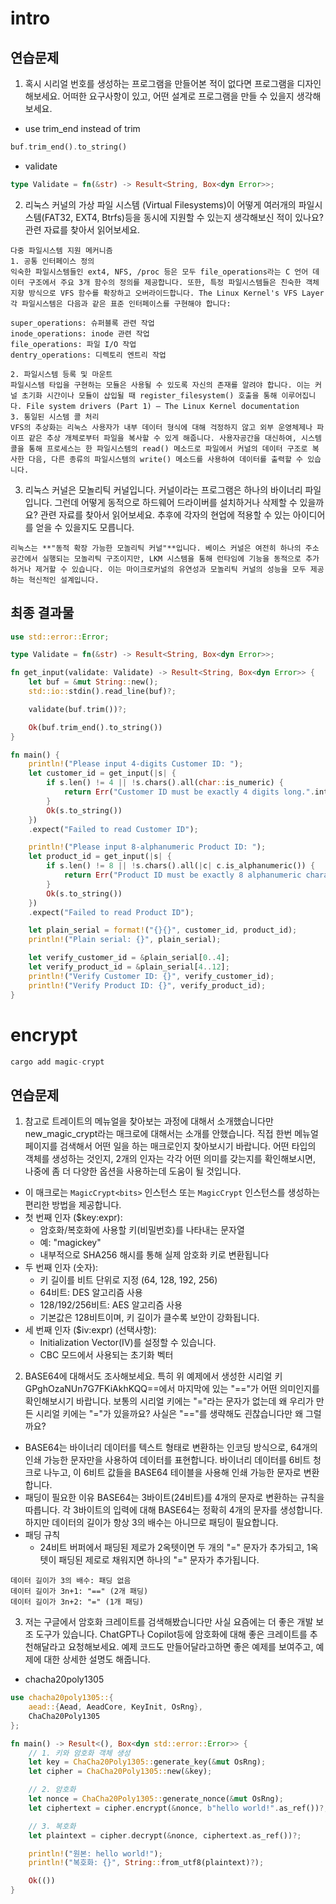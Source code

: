 # intro

## 연습문제

1. 혹시 시리얼 번호를 생성하는 프로그램을 만들어본 적이 없다면 프로그램을 디자인해보세요. 어떠한 요구사항이 있고, 어떤 설계로 프로그램을 만들 수 있을지 생각해보세요.

- use trim_end instead of trim

```rust
buf.trim_end().to_string()
```

- validate

```rust
type Validate = fn(&str) -> Result<String, Box<dyn Error>>;
```

2. 리눅스 커널의 가상 파일 시스템 (Virtual Filesystems)이 어떻게 여러개의 파일시스템(FAT32, EXT4, Btrfs)등을 동시에 지원할 수 있는지 생각해보신 적이 있나요? 관련 자료를 찾아서 읽어보세요.

```
다중 파일시스템 지원 메커니즘
1. 공통 인터페이스 정의
익숙한 파일시스템들인 ext4, NFS, /proc 등은 모두 file_operations라는 C 언어 데이터 구조에서 주요 3개 함수의 정의를 제공합니다. 또한, 특정 파일시스템들은 친숙한 객체지향 방식으로 VFS 함수를 확장하고 오버라이드합니다. The Linux Kernel's VFS Layer
각 파일시스템은 다음과 같은 표준 인터페이스를 구현해야 합니다:

super_operations: 슈퍼블록 관련 작업
inode_operations: inode 관련 작업
file_operations: 파일 I/O 작업
dentry_operations: 디렉토리 엔트리 작업

2. 파일시스템 등록 및 마운트
파일시스템 타입을 구현하는 모듈은 사용될 수 있도록 자신의 존재를 알려야 합니다. 이는 커널 초기화 시간이나 모듈이 삽입될 때 register_filesystem() 호출을 통해 이루어집니다. File system drivers (Part 1) — The Linux Kernel documentation
3. 통일된 시스템 콜 처리
VFS의 추상화는 리눅스 사용자가 내부 데이터 형식에 대해 걱정하지 않고 외부 운영체제나 파이프 같은 추상 개체로부터 파일을 복사할 수 있게 해줍니다. 사용자공간을 대신하여, 시스템 콜을 통해 프로세스는 한 파일시스템의 read() 메소드로 파일에서 커널의 데이터 구조로 복사한 다음, 다른 종류의 파일시스템의 write() 메소드를 사용하여 데이터를 출력할 수 있습니다.
```

3. 리눅스 커널은 모놀리틱 커널입니다. 커널이라는 프로그램은 하나의 바이너리 파일입니다. 그런데 어떻게 동적으로 하드웨어 드라이버를 설치하거나 삭제할 수 있을까요? 관련 자료를 찾아서 읽어보세요. 추후에 각자의 현업에 적용할 수 있는 아이디어를 얻을 수 있을지도 모릅니다.

```
리눅스는 **"동적 확장 가능한 모놀리틱 커널"**입니다. 베이스 커널은 여전히 하나의 주소 공간에서 실행되는 모놀리틱 구조이지만, LKM 시스템을 통해 런타임에 기능을 동적으로 추가하거나 제거할 수 있습니다. 이는 마이크로커널의 유연성과 모놀리틱 커널의 성능을 모두 제공하는 혁신적인 설계입니다.
```

## 최종 결과물

```rust
use std::error::Error;

type Validate = fn(&str) -> Result<String, Box<dyn Error>>;

fn get_input(validate: Validate) -> Result<String, Box<dyn Error>> {
    let buf = &mut String::new();
    std::io::stdin().read_line(buf)?;

    validate(buf.trim())?;

    Ok(buf.trim_end().to_string())
}

fn main() {
    println!("Please input 4-digits Customer ID: ");
    let customer_id = get_input(|s| {
        if s.len() != 4 || !s.chars().all(char::is_numeric) {
            return Err("Customer ID must be exactly 4 digits long.".into());
        }
        Ok(s.to_string())
    })
    .expect("Failed to read Customer ID");

    println!("Please input 8-alphanumeric Product ID: ");
    let product_id = get_input(|s| {
        if s.len() != 8 || !s.chars().all(|c| c.is_alphanumeric()) {
            return Err("Product ID must be exactly 8 alphanumeric characters.".into());
        }
        Ok(s.to_string())
    })
    .expect("Failed to read Product ID");

    let plain_serial = format!("{}{}", customer_id, product_id);
    println!("Plain serial: {}", plain_serial);

    let verify_customer_id = &plain_serial[0..4];
    let verify_product_id = &plain_serial[4..12];
    println!("Verify Customer ID: {}", verify_customer_id);
    println!("Verify Product ID: {}", verify_product_id);
}
```

# encrypt

```rust
cargo add magic-crypt
```

## 연습문제

1. 참고로 트레이트의 메뉴얼을 찾아보는 과정에 대해서 소개했습니다만 new_magic_crypt라는 매크로에 대해서는 소개를 안했습니다. 직접 한번 메뉴얼 페이지를 검색해서 어떤 일을 하는 매크로인지 찾아보시기 바랍니다. 어떤 타입의 객체를 생성하는 것인지, 2개의 인자는 각각 어떤 의미를 갖는지를 확인해보시면, 나중에 좀 더 다양한 옵션을 사용하는데 도움이 될 것입니다.

- 이 매크로는 `MagicCrypt<bits>` 인스턴스 또는 `MagicCrypt` 인스턴스를 생성하는 편리한 방법을 제공합니다.
- 첫 번째 인자 ($key:expr):
  - 암호화/복호화에 사용할 키(비밀번호)를 나타내는 문자열
  - 예: "magickey"
  - 내부적으로 SHA256 해시를 통해 실제 암호화 키로 변환됩니다
- 두 번째 인자 (숫자):
  - 키 길이를 비트 단위로 지정 (64, 128, 192, 256)
  - 64비트: DES 알고리즘 사용
  - 128/192/256비트: AES 알고리즘 사용
  - 기본값은 128비트이며, 키 길이가 클수록 보안이 강화됩니다.
- 세 번째 인자 ($iv:expr) (선택사항):
  - Initialization Vector(IV)를 설정할 수 있습니다.
  - CBC 모드에서 사용되는 초기화 벡터

2. BASE64에 대해서도 조사해보세요. 특히 위 예제에서 생성한 시리얼 키 GPghOzaNUn7G7FKiAkhKQQ==에서 마지막에 있는 "=="가 어떤 의미인지를 확인해보시기 바랍니다. 보통의 시리얼 키에는 "="라는 문자가 없는데 왜 우리가 만든 시리얼 키에는 "="가 있을까요? 사실은 "=="를 생략해도 괸찮습니다만 왜 그럴까요?

- BASE64는 바이너리 데이터를 텍스트 형태로 변환하는 인코딩 방식으로, 64개의 인쇄 가능한 문자만을 사용하여 데이터를 표현합니다. 바이너리 데이터를 6비트 청크로 나누고, 이 6비트 값들을 BASE64 테이블을 사용해 인쇄 가능한 문자로 변환합니다.
- 패딩이 필요한 이유
  BASE64는 3바이트(24비트)를 4개의 문자로 변환하는 규칙을 따릅니다. 각 3바이트의 입력에 대해 BASE64는 정확히 4개의 문자를 생성합니다. 하지만 데이터의 길이가 항상 3의 배수는 아니므로 패딩이 필요합니다.
- 패딩 규칙
  - 24비트 버퍼에서 패딩된 제로가 2옥텟이면 두 개의 "=" 문자가 추가되고, 1옥텟이 패딩된 제로로 채워지면 하나의 "=" 문자가 추가됩니다.

```
데이터 길이가 3의 배수: 패딩 없음
데이터 길이가 3n+1: "==" (2개 패딩)
데이터 길이가 3n+2: "=" (1개 패딩)
```

3. 저는 구글에서 암호화 크레이트를 검색해봤습니다만 사실 요즘에는 더 좋은 개발 보조 도구가 있습니다. ChatGPT나 Copilot등에 암호화에 대해 좋은 크레이트를 추천해달라고 요청해보세요. 예제 코드도 만들어달라고하면 좋은 예제를 보여주고, 예제에 대한 상세한 설명도 해줍니다.

- chacha20poly1305

```rust
use chacha20poly1305::{
    aead::{Aead, AeadCore, KeyInit, OsRng},
    ChaCha20Poly1305
};

fn main() -> Result<(), Box<dyn std::error::Error>> {
    // 1. 키와 암호화 객체 생성
    let key = ChaCha20Poly1305::generate_key(&mut OsRng);
    let cipher = ChaCha20Poly1305::new(&key);

    // 2. 암호화
    let nonce = ChaCha20Poly1305::generate_nonce(&mut OsRng);
    let ciphertext = cipher.encrypt(&nonce, b"hello world!".as_ref())?;

    // 3. 복호화
    let plaintext = cipher.decrypt(&nonce, ciphertext.as_ref())?;

    println!("원본: hello world!");
    println!("복호화: {}", String::from_utf8(plaintext)?);

    Ok(())
}
```

